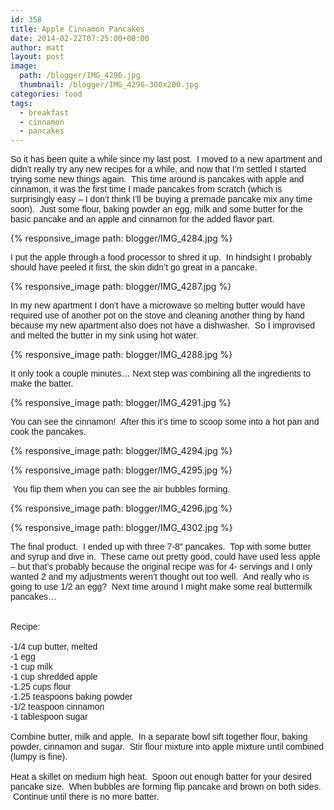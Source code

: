 ```yaml
---
id: 358
title: Apple Cinnamon Pancakes
date: 2014-02-22T07:25:00+00:00
author: matt
layout: post
image: 
  path: /blogger/IMG_4296.jpg
  thumbnail: /blogger/IMG_4296-300x200.jpg
categories: food
tags:
  - breakfast
  - cinnamon
  - pancakes
---
```

<span style="font-family: Arial, Helvetica, sans-serif;">So it has been quite a while since my last post. &nbsp;I moved to a new apartment and didn&#8217;t really try any new recipes for a while, and now that I&#8217;m settled I started trying some new things again. &nbsp;This time around is pancakes with apple and cinnamon, it was the first time I made pancakes from scratch (which is surprisingly easy &#8211; I don&#8217;t think I&#8217;ll be buying a premade pancake mix any time soon). &nbsp;Just some flour, baking powder an egg, milk and some butter for the basic pancake and an apple and cinnamon for the&nbsp;<span style="font-family: Arial, Helvetica, sans-serif;">added<span style="font-family: Arial, Helvetica, sans-serif;">&nbsp;<span style="font-family: Arial, Helvetica, sans-serif;">flavor part. &nbsp;


{% responsive_image path: blogger/IMG_4284.jpg %}


<span style="font-family: Arial, Helvetica, sans-serif;">I put the apple through a food processor to shred it up. &nbsp;In hindsight I probably should have peeled it first, the skin didn&#8217;t go great in a pancake.


{% responsive_image path: blogger/IMG_4287.jpg %}


<span style="font-family: Arial, Helvetica, sans-serif;">In my new apartment I don&#8217;t have a microwave so melting butter would have required use of another pot on the stove and cleaning another thing by hand because my new apartment also does not have a dishwasher. &nbsp;So I improvised and melted the butter in my sink using hot water.


{% responsive_image path: blogger/IMG_4288.jpg %}


<span style="font-family: Arial, Helvetica, sans-serif;">It only took a couple minutes&#8230; Next step was combining all the ingredients to make the batter.


{% responsive_image path: blogger/IMG_4291.jpg %}


<span style="font-family: Arial, Helvetica, sans-serif;">You can see the cinnamon! &nbsp;After this it&#8217;s time to scoop some into a hot pan and cook the pancakes.


{% responsive_image path: blogger/IMG_4294.jpg %}





{% responsive_image path: blogger/IMG_4295.jpg %}


<span style="font-family: Arial, Helvetica, sans-serif;">&nbsp;You flip them when you can see the air bubbles forming.


{% responsive_image path: blogger/IMG_4296.jpg %}



{% responsive_image path: blogger/IMG_4302.jpg %}

<span style="font-family: Arial, Helvetica, sans-serif;">The final product. &nbsp;I ended up with three 7-8&#8243; pancakes. &nbsp;Top with some butter and syrup and dive in. &nbsp;These came out pretty good, could have used less apple &#8211; but that&#8217;s probably because the original recipe was for 4- servings and I only wanted 2 and my adjustments weren&#8217;t thought out too well. &nbsp;And really who is going to use 1/2 an egg? &nbsp;Next time around I might make some real buttermilk pancakes&#8230;</span>  
<span style="font-family: Arial, Helvetica, sans-serif;"><br /></span><span style="font-family: Arial, Helvetica, sans-serif;"><br /></span><span style="font-family: Arial, Helvetica, sans-serif;">Recipe:</span>  
<span style="font-family: Arial, Helvetica, sans-serif;"><br /></span><span style="font-family: Arial, Helvetica, sans-serif;">-1/4 cup butter, melted</span>  
<span style="font-family: Arial, Helvetica, sans-serif;">-1 egg</span>  
<span style="font-family: Arial, Helvetica, sans-serif;">-1 cup milk</span>  
<span style="font-family: Arial, Helvetica, sans-serif;">-1 cup shredded apple</span>  
<span style="font-family: Arial, Helvetica, sans-serif;">-1.25 cups flour</span>  
<span style="font-family: Arial, Helvetica, sans-serif;">-1.25 teaspoons baking powder</span>  
<span style="font-family: Arial, Helvetica, sans-serif;">-1/2 teaspoon cinnamon</span>  
<span style="font-family: Arial, Helvetica, sans-serif;">-1 tablespoon sugar</span>  
<span style="font-family: Arial, Helvetica, sans-serif;"><br /></span><span style="font-family: Arial, Helvetica, sans-serif;">Combine butter, milk and apple. &nbsp;In a separate bowl sift together flour, baking powder, cinnamon and sugar. &nbsp;Stir flour mixture into apple mixture until combined (lumpy is fine).</span>  
<span style="font-family: Arial, Helvetica, sans-serif;"><br /></span><span style="font-family: Arial, Helvetica, sans-serif;">Heat a skillet on medium high heat. &nbsp;Spoon out enough batter for your desired pancake size. &nbsp;When bubbles are forming flip pancake and brown on both sides. &nbsp;Continue until there is no more batter.</span>
